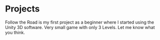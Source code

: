 # Projects
Follow the Road is my first project as a beginner where I started using the Unity 3D software.
Very small game with only 3 Levels.
Let me know what you think.
